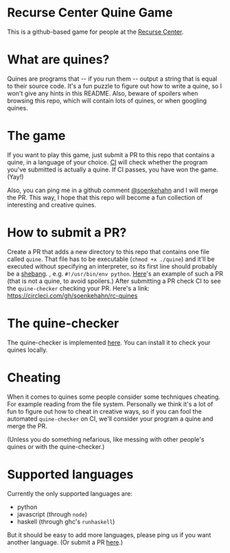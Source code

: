 # Recurse Center Quine Game

This is a github-based game for people at the [Recurse
Center](https://github.com/soenkehahn/rc-quines).


# What are quines?

Quines are programs that -- if you run them -- output a string that is equal to
their source code. It's a fun puzzle to figure out how to write a quine, so
I won't give any hints in this README. Also, beware of spoilers when browsing
this repo, which will contain lots of quines, or when googling quines.

# The game

If you want to play this game, just submit a PR to this repo that contains a
quine, in a language of your choice.
[CI](https://circleci.com/gh/soenkehahn/rc-quines) will check whether the
program you've submitted is actually a quine. If CI passes, you have won the
game. (Yay!)

Also, you can ping me in a github comment
[@soenkehahn](https://github.com/soenkehahn) and I will merge the PR. This way,
I hope that this repo will become a fun collection of interesting and creative
quines.

# How to submit a PR?

Create a PR that adds a new directory to this repo that contains one file called
`quine`. That file has to be executable (`chmod +x ./quine`) and it'll be
executed without specifying an interpreter, so its first line should probably be
a [shebang](https://en.wikipedia.org/wiki/Shebang_(Unix)). , e.g.
`#!/usr/bin/env python`.
[Here](https://github.com/soenkehahn/rc-quines/pull/1)'s an
example of such a PR (that is not a quine, to avoid spoilers.) After submitting
a PR check CI to see the `quine-checker` checking your PR. Here's a link:
https://circleci.com/gh/soenkehahn/rc-quines

# The quine-checker

The quine-checker is implemented
[here](https://github.com/soenkehahn/quine-checker). You can install it to check
your quines locally.

# Cheating

When it comes to quines some people consider some techniques cheating. For
example reading from the file system. Personally we think it's a lot of fun to
figure out how to cheat in creative ways, so if you can fool the automated `quine-checker` on CI, we'll consider your program a quine and merge the PR.

(Unless you do something nefarious, like messing with other people's quines or
with the quine-checker.)

# Supported languages

Currently the only supported languages are:

- python
- javascript (through `node`)
- haskell (through ghc's `runhaskell`)

But it should be easy to add more languages, please ping us if you want another
language. (Or submit a PR [here](https://github.com/soenkehahn/quine-checker).)
